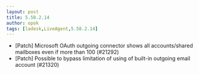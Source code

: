```yaml
---
layout: post
title: 5.58.2.14
author: opok
tags: [ladesk,LiveAgent,5.58.2.14]
---
```


- [Patch] Microsoft OAuth outgoing connector shows all accounts/shared mailboxes even if more than 100 (#21292)
- [Patch] Possible to bypass limitation of using of built-in outgoing email account (#21320)
